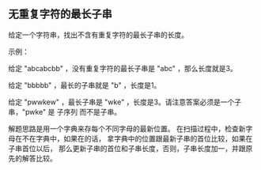 ## 无重复字符的最长子串
给定一个字符串，找出不含有重复字符的最长子串的长度。

示例：

给定 "abcabcbb" ，没有重复字符的最长子串是 "abc" ，那么长度就是3。

给定 "bbbbb" ，最长的子串就是 "b" ，长度是1。

给定 "pwwkew" ，最长子串是 "wke" ，长度是3。请注意答案必须是一个子串，"pwke" 是 子序列  而不是子串。



解题思路是用一个字典来存每个不同字母的最新位置。
在扫描过程中，检查新字母在不在字典中，如果在的话，
拿字典中的位置跟最新子串的首位比较，如果在子串首位以后，
那么更新子串的首位和子串长度，否则，子串长度加一，并跟原先的解答比较。